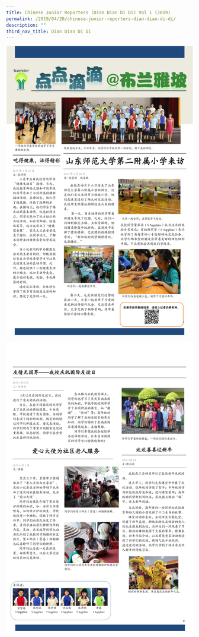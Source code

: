 ```yaml
---
title: Chinese Junior Reporters (Dian Dian Di Di) Vol 1 (2019)
permalink: /2019/04/20/chinese-junior-reporters-dian-dian-di-di/
description: ""
third_nav_title: Dian Dian Di Di
---
```

![](/images/chinese-junior-reporters-dian-dian-di-di-1.jpg)

![](/images/chinese-junior-reporters-dian-dian-di-di-2.jpg)